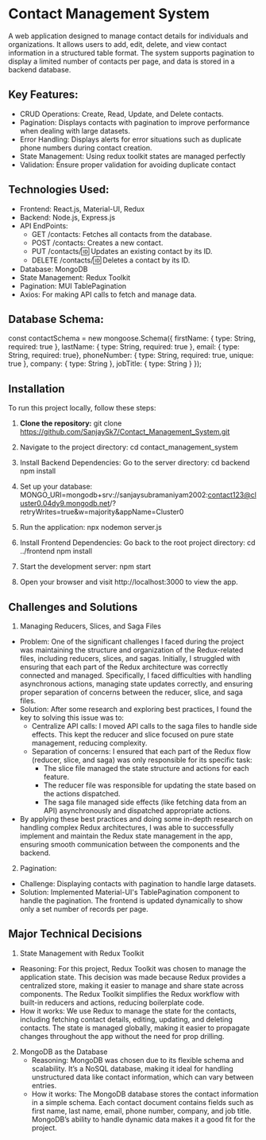 # Contact Management System

A web application designed to manage contact details for individuals and organizations. It allows users to add, edit, delete, and view contact information in a structured table format. The system supports pagination to display a limited number of contacts per page, and data is stored in a backend database.

## Key Features:

- CRUD Operations: Create, Read, Update, and Delete contacts.
- Pagination: Displays contacts with pagination to improve performance when dealing with large datasets.
- Error Handling: Displays alerts for error situations such as duplicate phone numbers during contact creation.
- State Management: Using redux toolkit states are managed perfectly
- Validation: Ensure proper validation for avoiding duplicate contact

## Technologies Used:

- Frontend: React.js, Material-UI, Redux
- Backend: Node.js, Express.js
- API EndPoints:
    - GET /contacts: Fetches all contacts from the database.
    - POST /contacts: Creates a new contact.
    - PUT /contacts/:id: Updates an existing contact by its ID.
    - DELETE /contacts/:id: Deletes a contact by its ID.
- Database: MongoDB
- State Management: Redux Toolkit
- Pagination: MUI TablePagination
- Axios: For making API calls to fetch and manage data.

## Database Schema: 
const contactSchema = new mongoose.Schema({
  firstName: { type: String, required: true },
  lastName: { type: String, required: true },
  email: { type: String, required: true},
  phoneNumber: { type: String, required: true, unique: true },
  company: { type: String },
  jobTitle: { type: String }
});

## Installation

To run this project locally, follow these steps:

1. **Clone the repository:**
     git clone https://github.com/SanjaySk7/Contact_Management_System.git
   
2. Navigate to the project directory:
   cd contact_management_system
   
3. Install Backend Dependencies:
    Go to the server directory:
   cd backend
   npm install
   
4. Set up your database:
     MONGO_URI=mongodb+srv://sanjaysubramaniyam2002:contact123@cluster0.04dy9.mongodb.net/?retryWrites=true&w=majority&appName=Cluster0

5. Run the application:
      npx nodemon server.js

6. Install Frontend Dependencies:
    Go back to the root project directory:
   cd ../frontend
   npm install
   
7. Start the development server:
    npm start

8. Open your browser and visit http://localhost:3000 to view the app.



## Challenges and Solutions
1. Managing Reducers, Slices, and Saga Files
  - Problem: One of the significant challenges I faced during the project was maintaining the structure and organization of the Redux-related files, including reducers, slices, and sagas. Initially, I struggled with ensuring that each part of the Redux architecture was correctly connected and managed. Specifically, I faced difficulties with handling asynchronous actions, managing state updates correctly, and ensuring proper separation of concerns between the reducer, slice, and saga files.
  - Solution: After some research and exploring best practices, I found the key to solving this issue was to:
      - Centralize API calls: I moved API calls to the saga files to handle side effects. This kept the reducer and slice focused on pure state management, reducing complexity.
      - Separation of concerns: I ensured that each part of the Redux flow (reducer, slice, and saga) was only responsible for its specific task:
          - The slice file managed the state structure and actions for each feature.
          - The reducer file was responsible for updating the state based on the actions dispatched.
          - The saga file managed side effects (like fetching data from an API) asynchronously and dispatched appropriate actions.
  - By applying these best practices and doing some in-depth research on handling complex Redux architectures, I was able to successfully implement and maintain the Redux state management in the app, ensuring smooth communication between the components and the backend. 

2. Pagination:
  - Challenge: Displaying contacts with pagination to handle large datasets.
  - Solution: Implemented Material-UI's TablePagination component to handle the pagination. The frontend is updated dynamically to show only a set number of records per page.


## Major Technical Decisions

1. State Management with Redux Toolkit
  - Reasoning: For this project, Redux Toolkit was chosen to manage the application state. This decision was made because Redux provides a centralized store, making it easier to manage and share state across components. The Redux Toolkit simplifies the Redux workflow with built-in reducers and actions, reducing boilerplate code.
  - How it works: We use Redux to manage the state for the contacts, including fetching contact details, editing, updating, and deleting contacts. The state is managed globally, making it easier to propagate changes throughout the app without the need for prop drilling.

2. MongoDB as the Database
   - Reasoning: MongoDB was chosen due to its flexible schema and scalability. It’s a NoSQL database, making it ideal for handling unstructured data like contact information, which can vary between entries.
   - How it works: The MongoDB database stores the contact information in a simple schema. Each contact document contains fields such as first name, last name, email, phone number, company, and job title. MongoDB’s ability to handle dynamic data makes it a good fit for the project.


   
